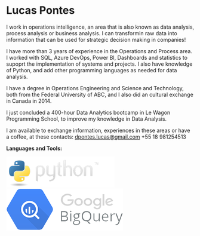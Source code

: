 # Lucas Pontes
I work in operations intelligence, an area that is also known as data analysis, process analysis or business analysis. I can transformin raw data into information that can be used for strategic decision making in companies!

I have more than 3 years of experience in the Operations and Process area. I worked with SQL, Azure DevOps, Power BI, Dashboards and statistics to supoprt the implementation of systems and projects. I also have knowledge of Python, and add other programming languages as needed for data analysis.

I have a degree in Operations Engineering and Science and Technology, both from the Federal University of ABC, and I also did an cultural exchange in Canada in 2014.

I just concluded a 400-hour Data Analytics bootcamp in Le Wagon Programming School, to improve my knowledge in Data Analysis.

I am available to exchange information, experiences in these areas or have a coffee, at these contacts:
dpontes.lucas@gmail.com
+55 18 981254513

**Languages and Tools:**

<img src="https://github.com/lucas-dpontes/lucas-dpontes/blob/main/python-logo.png"> <img src="https://github.com/lucas-dpontes/lucas-dpontes/blob/main/google-bigquery-logo.png">

<!--
**lucas-dpontes/lucas-dpontes** is a ✨ _special_ ✨ repository because its `README.md` (this file) appears on your GitHub profile.

Here are some ideas to get you started:

- 🔭 I’m currently working on ...
- 🌱 I’m currently learning ...
- 👯 I’m looking to collaborate on ...
- 🤔 I’m looking for help with ...
- 💬 Ask me about ...
- 📫 How to reach me: ...
- 😄 Pronouns: ...
- ⚡ Fun fact: ...
-->
